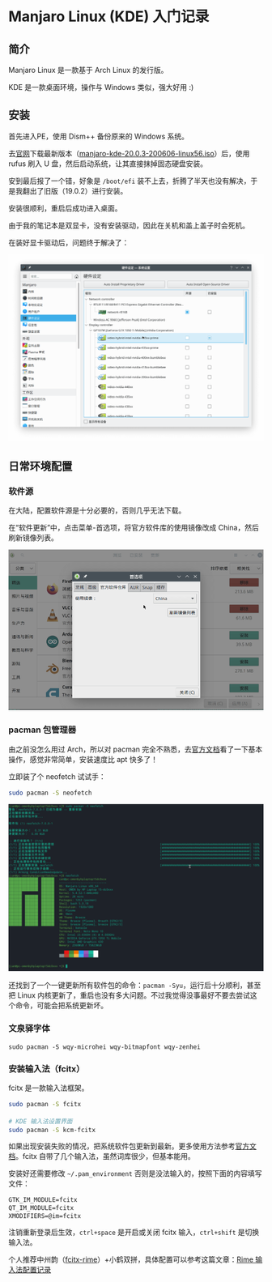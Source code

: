  

# Manjaro Linux (KDE) 入门记录

## 简介

Manjaro Linux 是一款基于 Arch Linux 的发行版。

KDE 是一款桌面环境，操作与 Windows 类似，强大好用 :)

## 安装

首先进入PE，使用 Dism++ 备份原来的 Windows 系统。

去[官网](https://manjaro.org/download/)下载最新版本（[manjaro-kde-20.0.3-200606-linux56.iso](https://osdn.net/projects/manjaro/storage/kde/20.0.3/manjaro-kde-20.0.3-200606-linux56.iso)）后，使用 rufus 刷入 U 盘，然后启动系统，让其直接抹掉固态硬盘安装。

安到最后报了一个错，好象是 `/boot/efi` 装不上去，折腾了半天也没有解决，于是我翻出了旧版（19.0.2）进行安装。

安装很顺利，重启后成功进入桌面。

由于我的笔记本是双显卡，没有安装驱动，因此在关机和盖上盖子时会死机。

在装好显卡驱动后，问题终于解决了：

![image-20200808230848029](./manjaro-kde-getting-started.assets/image-20200808230848029.png)

## 日常环境配置

### 软件源

在大陆，配置软件源是十分必要的，否则几乎无法下载。

在“软件更新”中，点击菜单-首选项，将官方软件库的使用镜像改成 China，然后刷新镜像列表。

![image-20200808232535479](./manjaro-kde-getting-started.assets/image-20200808232535479.png)

### pacman 包管理器

由之前没怎么用过 Arch，所以对 pacman 完全不熟悉，去[官方文档](https://wiki.archlinux.org/index.php/pacman#Removing_packages)看了一下基本操作，感觉非常简单，安装速度比 apt 快多了！

立即装了个 neofetch 试试手：

```sh
sudo pacman -S neofetch
```

![image-20200808231736582](./manjaro-kde-getting-started.assets/image-20200808231736582.png)

还找到了一个一键更新所有软件包的命令：`pacman -Syu`，运行后十分顺利，甚至把 Linux 内核更新了，重启也没有多大问题。不过我觉得没事最好不要去尝试这个命令，可能会把系统更新坏。

### 文泉驿字体

```
sudo pacman -S wqy-microhei wqy-bitmapfont wqy-zenhei
```

### 安装输入法（fcitx）

fcitx 是一款输入法框架。

```sh
sudo pacman -S fcitx

# KDE 输入法设置界面
sudo pacman -S kcm-fcitx
```

如果出现安装失败的情况，把系统软件包更新到最新。更多使用方法参考[官方文档](https://wiki.archlinux.org/index.php/Fcitx)。fcitx 自带了几个输入法，虽然词库很少，但基本能用。

安装好还需要修改 `~/.pam_environment` 否则是没法输入的，按照下面的内容填写文件：

```
GTK_IM_MODULE=fcitx
QT_IM_MODULE=fcitx
XMODIFIERS=@im=fcitx
```

注销重新登录后生效，`ctrl+space` 是开启或关闭 fcitx 输入，`ctrl+shift` 是切换输入法。

个人推荐中州韵（[fcitx-rime](https://www.archlinux.org/packages/?name=fcitx-rime)）+小鹤双拼，具体配置可以参考这篇文章：[Rime 输入法配置记录](https://10101.io/2019/01/30/rime-configuration)

